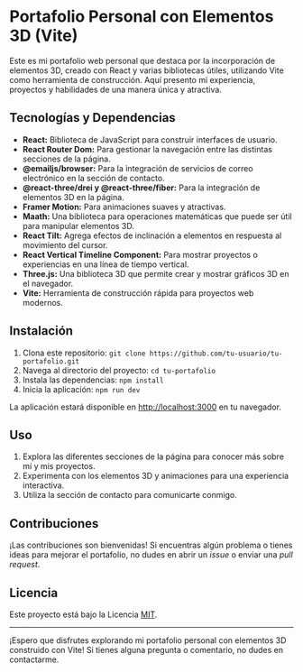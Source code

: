 # Portafolio Personal con Elementos 3D (Vite)

Este es mi portafolio web personal que destaca por la incorporación de elementos 3D, creado con React y varias bibliotecas útiles, utilizando Vite como herramienta de construcción. Aquí presento mi experiencia, proyectos y habilidades de una manera única y atractiva.

## Tecnologías y Dependencias

- **React:** Biblioteca de JavaScript para construir interfaces de usuario.
- **React Router Dom:** Para gestionar la navegación entre las distintas secciones de la página.
- **@emailjs/browser:** Para la integración de servicios de correo electrónico en la sección de contacto.
- **@react-three/drei y @react-three/fiber:** Para la integración de elementos 3D en la página.
- **Framer Motion:** Para animaciones suaves y atractivas.
- **Maath:** Una biblioteca para operaciones matemáticas que puede ser útil para manipular elementos 3D.
- **React Tilt:** Agrega efectos de inclinación a elementos en respuesta al movimiento del cursor.
- **React Vertical Timeline Component:** Para mostrar proyectos o experiencias en una línea de tiempo vertical.
- **Three.js:** Una biblioteca 3D que permite crear y mostrar gráficos 3D en el navegador.
- **Vite:** Herramienta de construcción rápida para proyectos web modernos.

## Instalación

1. Clona este repositorio: `git clone https://github.com/tu-usuario/tu-portafolio.git`
2. Navega al directorio del proyecto: `cd tu-portafolio`
3. Instala las dependencias: `npm install`
4. Inicia la aplicación: `npm run dev`

La aplicación estará disponible en [http://localhost:3000](http://localhost:3000) en tu navegador.

## Uso

1. Explora las diferentes secciones de la página para conocer más sobre mí y mis proyectos.
2. Experimenta con los elementos 3D y animaciones para una experiencia interactiva.
3. Utiliza la sección de contacto para comunicarte conmigo.

## Contribuciones

¡Las contribuciones son bienvenidas! Si encuentras algún problema o tienes ideas para mejorar el portafolio, no dudes en abrir un *issue* o enviar una *pull request*.

## Licencia

Este proyecto está bajo la Licencia [MIT](LICENSE).

---

¡Espero que disfrutes explorando mi portafolio personal con elementos 3D construido con Vite! Si tienes alguna pregunta o comentario, no dudes en contactarme.
